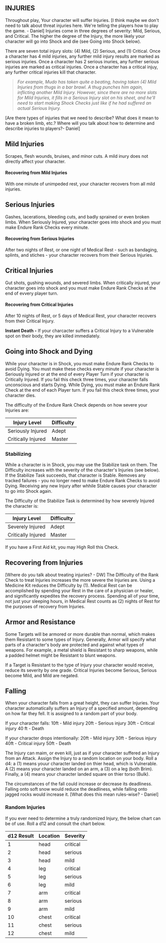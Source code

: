 ## INJURIES
Throughout play, Your character will suffer Injuries. [I think maybe we don't need to talk about threat injuries here. We're telling the players how to play the game. - Daniel] Injuries come in three degrees of severity: Mild, Serious, and Critical. The higher the degree of the Injury, the more likely your character will go into Shock and die (see Going into Shock below).

There are seven total injury slots: (4) Mild, (2) Serious, and (1) Critical. Once a character has 4 mild injuries, any further mild injury results are marked as serious injuries. Once a character has 2 serious inuries, any further serious injuries are marked as critical injuries. Once a character has a critical injuy, any further critical injuries kill that character.

>*For example, Mudo has taken quite a beating, having taken (4) Mild Injuries from thugs in a bar brawl. A thug punches him again, inflicting another Mild Injury. However, since there are no more slots for Mild Injuries, it fills in a Serious Injury slot on his sheet, and he'll need to start making Shock Checks just like if he had suffered an actual Serious Injury.*

[Are there types of injuries that we need to describe? What does it mean to have a broken limb, etc.? Where will you talk about how to determine and describe injuries to players?- Daniel]

## Mild Injuries
Scrapes, flesh wounds, bruises, and minor cuts. A mild inury does not directly affect your character.
#### Recovering from Mild Injuries
With one minute of unimpeded rest, your character recovers from all mild injuries. 

## Serious Injuries
Gashes, lacerations, bleeding cuts, and badly sprained or even broken limbs. When Seriously Injured, your character goes into shock and you must make Endure Rank Checks every minute.
#### Recovering from Serious Injuries
After two nights of Rest, or one night of Medical Rest - such as bandaging, splints, and stiches - your character recovers from their Serious Injuries. 

## Critical Injuries
Gut shots, gushing wounds, and severed limbs. When critically injured, your character goes into shock and you must make Endure Rank Checks at the end of evvery player turn.
#### Recovering from Critical Injuries
After 10 nights of Rest, or 5 days of Medical Rest, your character recovers from their Critical Injury.

**Instant Death -** If your charcacter suffers a Critical Injury to a Vulnerable spot on their body, they are killed immediately.

## Going into Shock and Dying
While your character is in Shock, you must make Endure Rank Checks to avoid Dying. You must make these checks every minute if your character is Seriously Injured or at the end of every Player Turn if your character is Critically Injured. If you fail this check three times, your character falls unconscious and starts Dying. While Dying, you must make an Endure Rank Check at the end of each Player turn. If you fail this check three times, your character dies.

The difficulty of the Endure Rank Check depends on how severe your Injuries are:

Injury Level | Difficulty
--- | ---
Seriously Injured | Adept
Critically Injured | Master

### Stabilizing
While a character is in Shock, you may use the Stabilize task on them. The Difficulty increases with the severity of the character's Injuries (see below). If the Stabilize Task succeeds, that character is Stable. Removes any tracked failures - you no longer need to make Endure Rank Checks to avoid Dying. Receiving any new Injury after whhile Stable causes your character to go into Shock again.

The Difficulty of the Stabilize Task is determined by how severely Injured the character is:

Injury Level | Difficulty
--- | ---
Severely Injured | Adept
Critically Injured | Master

If you have a First Aid kit, you may High Roll this Check.

## Recovering from Injuries
[Where do you talk about treating injuries? - DW]
The Difficulty of the Rank Check to treat Injuries increases the more severe the Injuries are. Using a Medicine Kit reduces the Difficulty by (1). Medical Rest can be accomplished by spending your Rest in the care of a physician or healer, and significantly expedites the recovery process. Spending all of your time, not just your sleeping hours, in Medical Rest counts as (2) nights of Rest for the purposes of recovery from Injuries.

## Armor and Resistance
Some Targets will be armored or more durable than normal, which makes them Resistant to some types of Injury. Generally, Armor will specify what parts of a character's body are protected and against what types of weapons. For example, a metal shield is Resistant to sharp weapons, while a padded helmet might be Resistant to blunt weapons.

If a Target is Resistant to the type of Injury your character would receive, reduce its severity by one grade. Critical Injuries become Serious, Serious become Mild, and Mild are negated.

## Falling
When your character falls from a great height, they can suffer Injuries. Your character automatically suffers an Injury of a specified amount, depending on how far they fell. It is assigned to a random part of your body.

If your character falls:
10ft - Mild injury
20ft - Serious injury
30ft - Critical injury
40 ft - Death

If your character drops intentionally:
20ft - Mild injury
30ft - Serious injury
40ft - Critical injury
50ft - Death

The Injury can maim, or even kill, just as if your character suffered an Injury from an Attack. Assign the Injury to a random location on your body. Roll a d4: a (1) means youur character landed on thier head, which is Vulnerable. A (2) means your character landed on an arm, a (3) on a leg (both Brim). Finally, a (4) means your character landed square on thier torso (Bulk).

The circumstances of the fall could increase or decrease its deadliness. Falling onto soft snow would reduce the deadliness, while falling onto jagged rocks would increase it. [What does this mean rules-wise? - Daniel]

### Random Injuries
If you ever need to determine a truly randomized Injury, the below chart can be of use. Roll a d12 and consult the chart below.

d12 Result | Location | Severity
--- | --- | ---
1 | head | critical
2 | head | serious
3 | head | mild
4 | leg | critical
5 | leg | serious
6 | leg | mild
7 | arm | critical
8 | arm | serious
9 | arm | mild
10 | chest | critical
11 | chest | serious
12 | chest | mild

